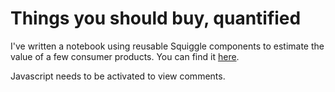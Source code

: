Things you should buy, quantified
=================================

I've written a notebook using reusable Squiggle components to estimate the value of a few consumer products. You can find it [here](https://squiggle.nunosempere.com/consumer-surplus).

<p>
  <section id='isso-thread'>
  <noscript>Javascript needs to be activated to view comments.</noscript>
  </section>
</p>


